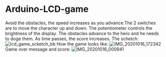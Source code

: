 # Arduino-LCD-game
 Avoid the obstacles, the speed increases as you advance.The 2 switches are to move the character up and down. The potentiometer controls the brightness of the display. The obstacles advance to the hero and he needs to doge them. As time passes, the score increases.
 The schetch:
![lcd_game_scketch_bb](https://user-images.githubusercontent.com/72491435/96268778-239d6b00-0fd2-11eb-9ad4-2b63918934e1.png)
How the game looks like:
![IMG_20201016_172342](https://user-images.githubusercontent.com/72491435/96270563-7d9f3000-0fd4-11eb-998b-7524a3463a88.jpg)
Game over message and score:
![IMG_20201016_000941](https://user-images.githubusercontent.com/72491435/96269014-74ad5f00-0fd2-11eb-91e6-f462d45e60b1.jpg)
